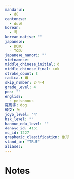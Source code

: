 ```yaml
---
mandarin:
  - dú
cantonese:
  - duk6
korean:
  - 독
korean_native: ""
japanese:
  - DOKU
  - TOKU
japanese_nanori: ""
vietnamese:
middle_chinese_initial: d
middle_chinese_final: uok
stroke_count: 8
radical: 毋
skip_number: 2-4-4
grade_level: 4
pos: ""
english:
  - poisonous
羅馬字: dog
韓文: 독
joyo_level: "4"
hsk_level: ""
hanmun_edu_level: ""
danayo_id: 4151
mc_id: 1227
graphemic_classification: 象形
stand_in: "TRUE"
aliases:
---
```


# Notes
